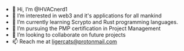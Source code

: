 - 👋 Hi, I’m @HVACnerd1
- 👀 I’m interested in web3 and it's applications for all mankind
- 🌱 I’m currently learning Scrypto and Rust programming languages.
- 🌱 I’m pursuing the PMP certification in Project Management
- 💞️ I’m looking to collaborate on future projects
- 📫 Reach me at ligercats@protonmail.com
